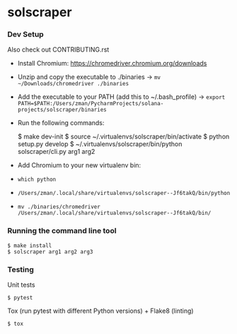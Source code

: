 # solscraper



### Dev Setup

Also check out CONTRIBUTING.rst

- Install Chromium: https://chromedriver.chromium.org/downloads
- Unzip and copy the executable to ./binaries -> `mv ~/Downloads/chromedriver ./binaries`
- Add the executable to your PATH (add this to ~/.bash_profile) -> `export PATH=$PATH:/Users/zman/PycharmProjects/solana-projects/solscraper/binaries`
- Run the following commands:

    $ make dev-init
    $ source ~/.virtualenvs/solscraper/bin/activate
    $ python setup.py develop
    $ ~/.virtualenvs/solscraper/bin/python solscraper/cli.py arg1 arg2
- Add Chromium to your new virtualenv bin:
- `which python`
- `/Users/zman/.local/share/virtualenvs/solscraper--Jf6takQ/bin/python`
- `mv ./binaries/chromedriver /Users/zman/.local/share/virtualenvs/solscraper--Jf6takQ/bin/`

### Running the command line tool

    $ make install
    $ solscraper arg1 arg2 arg3

### Testing
Unit tests

    $ pytest

Tox (run pytest with different Python versions) + Flake8 (linting)

    $ tox

